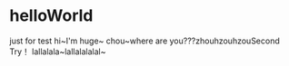 # helloWorld
just for test
hi~I'm huge~
chou~where are you???zhouhzouhzouSecond Try！
lallalala~lallalalalal~
